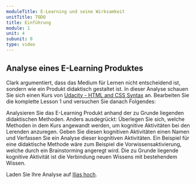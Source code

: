 ```yaml
---
moduleTitle: E-Learning und seine Wirksamkeit
unitTitle: TODO
title: Einführung
module: 1
unit: 4
subunit: 0
type: video
---
```



## Analyse eines E-Learning Produktes

Clark argumentiert, dass das Medium für Lernen nicht entscheidend ist, sondern wie ein Produkt didaktisch gestaltet ist. In dieser Analyse schauen Sie sich einen Kurs von [Udacity - HTML and CSS Syntax](https://eu.udacity.com/course/html-and-css-syntax--ud001) an. Bearbeiten Sie die komplette Lesson 1 und versuchen Sie danach Folgendes:

Analysieren Sie das E-Learning Produkt anhand der zu Grunde liegenden didaktischen Methoden. Anders ausdegrückt: Überlegen Sie sich, welche Methoden in dem Kurs angewandt werden, um kognitive Aktivitäten bei den Lerenden anzuregen. Geben Sie diesen kognitiven Aktivitäten einen Namen und Verfassen Sie ein Analyse dieser kognitiven Aktivitäten. Ein Beispiel für eine didaktische Methode wäre zum Beispiel die Vorwissensaktivierung, welche durch ein Brainstorming angeregt wird. Die zu Grunde liegende kognitive Aktivität ist die Verbindung neuen Wissens mit bestehendem Wissen. 

Laden Sie Ihre Analyse auf [Ilias hoch](https://ilias.uni-freiburg.de/goto.php?target=fold_1240095&client_id=unifreiburg).